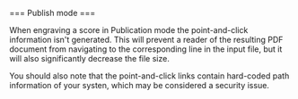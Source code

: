 === Publish mode ===
    
When engraving a score in Publication mode the point-and-click information 
isn't generated. This will prevent a reader of the resulting PDF document 
from navigating to the corresponding line in the input file, but it will 
also significantly decrease the file size.

You should also note that the point-and-click links contain hard-coded path 
information of your systen, which may be considered a security issue.


